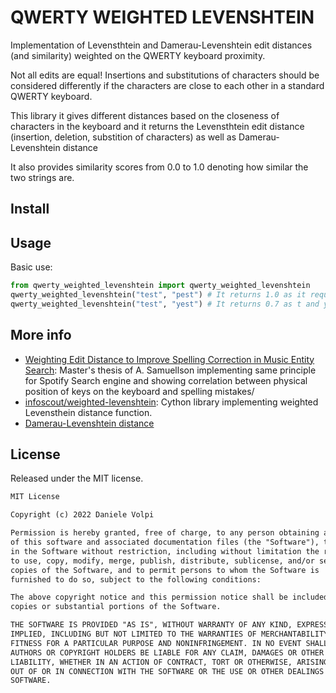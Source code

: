 # QWERTY WEIGHTED LEVENSHTEIN

Implementation of Levensthtein and Damerau-Levenshtein edit distances (and similarity) weighted on the QWERTY keyboard proximity.

Not all edits are equal! Insertions and substitutions of characters should be considered differently if the characters are close to each other in a standard QWERTY keyboard.

This library it gives different distances based on the closeness of characters in the keyboard and it returns the Levensthtein edit distance (insertion, deletion, substition of characters) as well as Damerau-Levenshtein distance

It also provides similarity scores from 0.0 to 1.0 denoting how similar the two strings are.

## Install

## Usage

Basic use:

```python
from qwerty_weighted_levenshtein import qwerty_weighted_levenshtein
qwerty_weighted_levenshtein("test", "pest") # It returns 1.0 as it requires one substitution (t > p = 1.0)
qwerty_weighted_levenshtein("test", "yest") # It returns 0.7 as t and y are close in the keyboard (t > y = 0.7)
```

## More info

- [Weighting Edit Distance to
Improve Spelling Correction in
Music Entity Search](http://www.diva-portal.org/smash/get/diva2:1116701/FULLTEXT01.pdf): Master's thesis of A. Samuellson implementing same principle for Spotify Search engine and showing correlation between physical position of keys on the keyboard and spelling mistakes/
- [infoscout/weighted-levenshtein](https://github.com/infoscout/weighted-levenshtein): Cython library implementing weighted Levensthein distance function.
- [Damerau-Levenshtein distance](https://en.wikipedia.org/wiki/Damerau%E2%80%93Levenshtein_distance#Distance_with_adjacent_transpositions)

## License

Released under the MIT license.

```txt
MIT License

Copyright (c) 2022 Daniele Volpi

Permission is hereby granted, free of charge, to any person obtaining a copy
of this software and associated documentation files (the "Software"), to deal
in the Software without restriction, including without limitation the rights
to use, copy, modify, merge, publish, distribute, sublicense, and/or sell
copies of the Software, and to permit persons to whom the Software is
furnished to do so, subject to the following conditions:

The above copyright notice and this permission notice shall be included in all
copies or substantial portions of the Software.

THE SOFTWARE IS PROVIDED "AS IS", WITHOUT WARRANTY OF ANY KIND, EXPRESS OR
IMPLIED, INCLUDING BUT NOT LIMITED TO THE WARRANTIES OF MERCHANTABILITY,
FITNESS FOR A PARTICULAR PURPOSE AND NONINFRINGEMENT. IN NO EVENT SHALL THE
AUTHORS OR COPYRIGHT HOLDERS BE LIABLE FOR ANY CLAIM, DAMAGES OR OTHER
LIABILITY, WHETHER IN AN ACTION OF CONTRACT, TORT OR OTHERWISE, ARISING FROM,
OUT OF OR IN CONNECTION WITH THE SOFTWARE OR THE USE OR OTHER DEALINGS IN THE
SOFTWARE.
```
